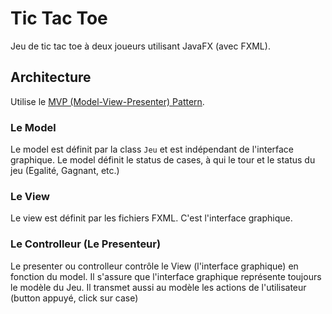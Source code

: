 # Tic Tac Toe

Jeu de tic tac toe à deux joueurs utilisant JavaFX (avec FXML).

## Architecture

Utilise le [MVP (Model-View-Presenter) Pattern](https://en.wikipedia.org/wiki/Model%E2%80%93view%E2%80%93presenter).

### Le Model 
Le model est définit par la class `Jeu` et est indépendant de l'interface graphique.
Le model définit le status de cases, à qui le tour et le status du jeu (Egalité, Gagnant, etc.)

### Le View

Le view est définit par les fichiers FXML. C'est l'interface graphique.

### Le Controlleur (Le Presenteur)

Le presenter ou controlleur contrôle le View (l'interface graphique) en fonction du model.
Il s'assure que l'interface graphique représente toujours le modèle du Jeu.
Il transmet aussi au modèle les actions de l'utilisateur (button appuyé, click sur case)
